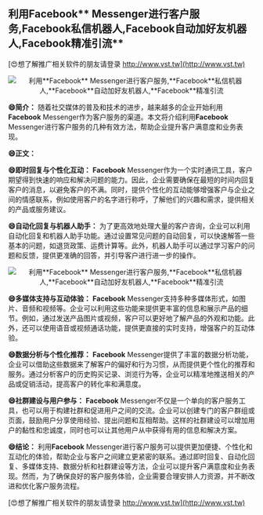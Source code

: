 ## **利用**Facebook** Messenger进行客户服务,**Facebook**私信机器人,**Facebook**自动加好友机器人,**Facebook**精准引流**

[😍想了解推广相关软件的朋友请登录 http://www.vst.tw](http://www.vst.tw)

 <center><img src="https://vst.tw/MP4/tuiguang/png/4.png" alt="利用**Facebook** Messenger进行客户服务,**Facebook**私信机器人,**Facebook**自动加好友机器人,**Facebook**精准引流"></center>

**😄简介：**
随着社交媒体的普及和技术的进步，越来越多的企业开始利用**Facebook** Messenger作为客户服务的渠道。本文将介绍利用**Facebook** Messenger进行客户服务的几种有效方法，帮助企业提升客户满意度和业务表现。

**😄正文：**

**😄即时回复与个性化互动：**
**Facebook** Messenger作为一个实时通讯工具，客户期望得到快速的响应和解决问题的能力。因此，企业需要确保在最短的时间内回复客户的消息，以避免客户的不满。同时，提供个性化的互动能够增强客户与企业之间的情感联系，例如使用客户的名字进行称呼，了解他们的兴趣和需求，提供相关的产品或服务建议。

**😄自动化回复与机器人助手：**
为了更高效地处理大量的客户咨询，企业可以利用自动化回复和机器人助手功能。通过设置常见问题的自动回复，可以快速解答一些基本的问题，如退货政策、运费计算等。此外，机器人助手可以通过学习客户的问题和反馈，提供更准确的回答，并引导客户进行进一步的操作。

 <center><img src="https://vst.tw/MP4/tuiguang/png/8.png" alt="利用**Facebook** Messenger进行客户服务,**Facebook**私信机器人,**Facebook**自动加好友机器人,**Facebook**精准引流"></center>

**😄多媒体支持与互动体验：**
**Facebook** Messenger支持多种多媒体形式，如图片、音频和视频等。企业可以利用这些功能来提供更丰富的信息和展示产品的细节。例如，通过发送产品图片或视频，客户可以更好地了解产品的外观和功能。此外，还可以使用语音或视频通话功能，提供更直接的实时支持，增强客户的互动体验。

**😄数据分析与个性化推荐：**
**Facebook** Messenger提供了丰富的数据分析功能，企业可以借助这些数据来了解客户的偏好和行为习惯，从而提供更个性化的推荐和服务。通过分析客户的历史购买记录、浏览行为等，企业可以精准地推送相关的产品或促销活动，提高客户的转化率和满意度。

**😄社群建设与用户参与：**
**Facebook** Messenger不仅是一个单向的客户服务工具，也可以用于构建社群和促进用户之间的交流。企业可以创建专门的客户群组或页面，鼓励用户分享使用经验、提出问题和互相帮助。这样的社群建设可以增加用户的黏性和忠诚度，同时也可以让其他用户从中获得有用的信息和解决方案。

**😄结论：**
利用**Facebook** Messenger进行客户服务可以提供更加便捷、个性化和互动化的体验，帮助企业与客户之间建立更紧密的联系。通过即时回复、自动化回复、多媒体支持、数据分析和社群建设等方法，企业可以提升客户满意度和业务表现。然而，为了确保良好的客户服务体验，企业需要合理安排人力资源，并不断改进和优化客户服务流程。

[😍想了解推广相关软件的朋友请登录 http://www.vst.tw](http://www.vst.tw)



